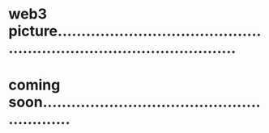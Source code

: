 # web3 picture...........................................................................................
# coming soon...........................................................
